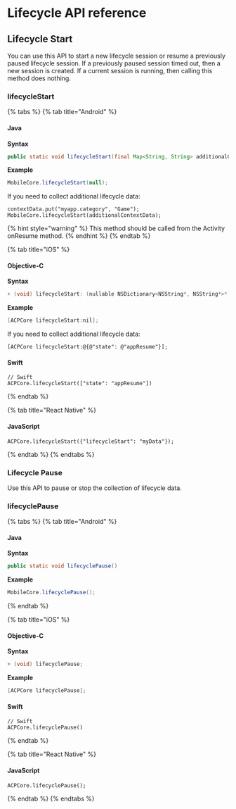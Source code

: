 # Lifecycle API reference

## Lifecycle Start

You can use this API to start a new lifecycle session or resume a previously paused lifecycle session. If a previously paused session timed out, then a new session is created. If a current session is running, then calling this method does nothing.

### lifecycleStart <a id="lifecycleStart"></a>

{% tabs %}
{% tab title="Android" %}
#### Java

**Syntax**

```java
public static void lifecycleStart(final Map<String, String> additionalContextData);
```

**Example**

```java
MobileCore.lifecycleStart(null);
```

If you need to collect additional lifecycle data:

```text
contextData.put("myapp.category", "Game");
MobileCore.lifecycleStart(additionalContextData);
```

{% hint style="warning" %}
This method should be called from the Activity onResume method.
{% endhint %}
{% endtab %}

{% tab title="iOS" %}
#### Objective-C

**Syntax**

```java
+ (void) lifecycleStart: (nullable NSDictionary<NSString*, NSString*>*) additionalContextData;
```

**Example**

```java
[ACPCore lifecycleStart:nil];
```

If you need to collect additional lifecycle data:

```text
[ACPCore lifecycleStart:@{@"state": @"appResume"}];
```

#### Swift

```text
// Swift
ACPCore.lifecycleStart(["state": "appResume"])
```
{% endtab %}

{% tab title="React Native" %}
#### JavaScript

```text
ACPCore.lifecycleStart({"lifecycleStart": "myData"});
```
{% endtab %}
{% endtabs %}

### Lifecycle Pause

Use this API to pause or stop the collection of lifecycle data.

### lifecyclePause <a id="lifecyclePause"></a>

{% tabs %}
{% tab title="Android" %}
#### Java

**Syntax**

```java
public static void lifecyclePause()
```

**Example**

```java
MobileCore.lifecyclePause();
```
{% endtab %}

{% tab title="iOS" %}
#### Objective-C

**Syntax**

```java
+ (void) lifecyclePause;
```

**Example**

```java
[ACPCore lifecyclePause];
```

#### Swift

```text
// Swift
ACPCore.lifecyclePause()
```
{% endtab %}

{% tab title="React Native" %}
#### JavaScript

```text
ACPCore.lifecyclePause();
```
{% endtab %}
{% endtabs %}

